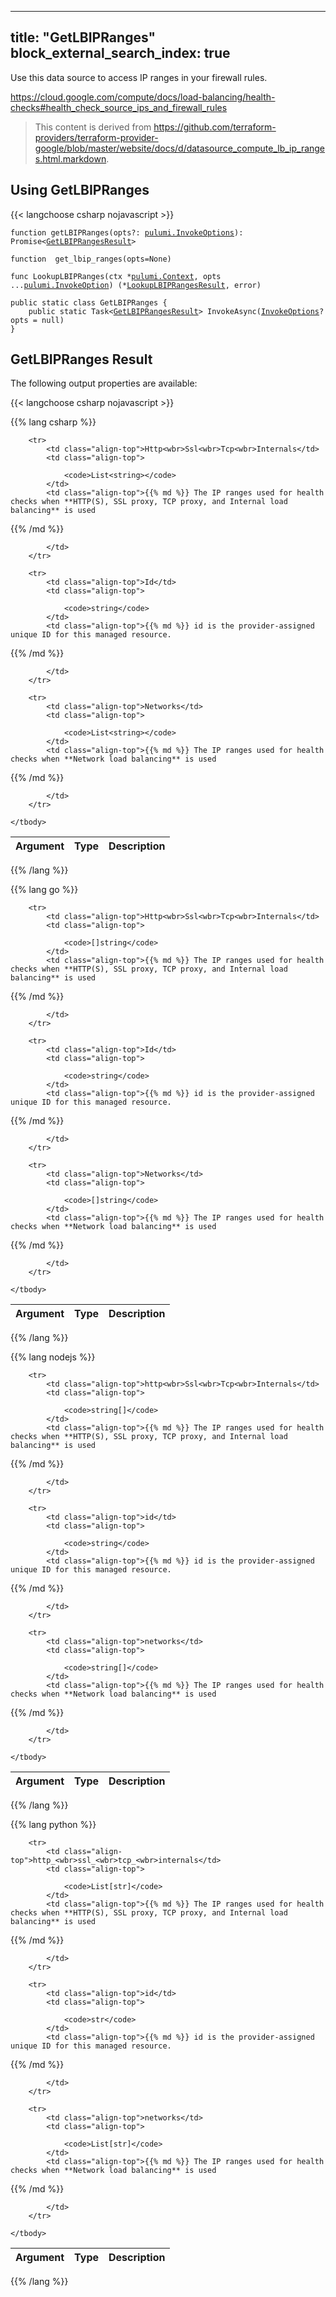 
---
title: "GetLBIPRanges"
block_external_search_index: true
---
<style>
table td p { margin-top: 0; margin-bottom: 0; }
</style>

Use this data source to access IP ranges in your firewall rules.

https://cloud.google.com/compute/docs/load-balancing/health-checks#health_check_source_ips_and_firewall_rules

> This content is derived from https://github.com/terraform-providers/terraform-provider-google/blob/master/website/docs/d/datasource_compute_lb_ip_ranges.html.markdown.





## Using GetLBIPRanges

{{< langchoose csharp nojavascript >}}


<div class="highlight"><pre class="chroma"><code class="language-typescript" data-lang="typescript"><span class="k">function </span>getLBIPRanges<span class="p">(</span><span class="nx">opts</span>?: <span class="nx"><a href="/docs/reference/pkg/nodejs/pulumi/pulumi/pulumi/#InvokeOptions">pulumi.InvokeOptions</a></span><span class="p">): Promise&lt;<span class="nx"><a href="/docs/reference/pkg/nodejs/pulumi/gcp/compute/#GetLBIPRangesResult">GetLBIPRangesResult</a></span>></span></code></pre></div>


<div class="highlight"><pre class="chroma"><code class="language-python" data-lang="python"><span class="k">function </span> get_lbip_ranges(</span>opts=None<span class="p">)</span></code></pre></div>


<div class="highlight"><pre class="chroma"><code class="language-go" data-lang="go"><span class="k">func </span>LookupLBIPRanges<span class="p">(</span><span class="nx">ctx</span> *<span class="nx"><a href="https://pkg.go.dev/github.com/pulumi/pulumi/sdk/go/pulumi?tab=doc#Context">pulumi.Context</a></span><span class="p">, </span><span class="nx">opts</span> ...<span class="nx"><a href="https://pkg.go.dev/github.com/pulumi/pulumi/sdk/go/pulumi?tab=doc#InvokeOption">pulumi.InvokeOption</a></span><span class="p">) (*<span class="nx"><a href="https://pkg.go.dev/github.com/pulumi/pulumi-gcp/sdk/go/gcp/compute?tab=doc#LookupLBIPRangesResult">LookupLBIPRangesResult</a></span>, error)</span></code></pre></div>


<div class="highlight">
<pre class="chroma">
<code class="language-csharp" data-lang="csharp"><span class="k">public static class </span><span class="nx">GetLBIPRanges </span><span class="p">{</span>
    <span class="k">public static </span>Task&lt;<span class="nx"><a href="/docs/reference/pkg/dotnet/Pulumi.Gcp/Pulumi.Gcp.Compute.GetLBIPRangesResult.html">GetLBIPRangesResult</a></span>> <span class="p">InvokeAsync(</span><span class="nx"><a href="/docs/reference/pkg/dotnet/Pulumi/InvokeOptions.html">InvokeOptions</a></span>? <span class="nx">opts = null<span class="p">)</span>
<span class="p">}</span></code></pre>
</div>




## GetLBIPRanges Result

The following output properties are available:



{{< langchoose csharp nojavascript >}}


{{% lang csharp %}}


<table class="ml-6">
    <thead>
        <tr>
            <th>Argument</th>
            <th>Type</th>
            <th>Description</th>
        </tr>
    </thead>
    <tbody>
    
        <tr>
            <td class="align-top">Http<wbr>Ssl<wbr>Tcp<wbr>Internals</td>
            <td class="align-top">
                
                <code>List<string></code>
            </td>
            <td class="align-top">{{% md %}} The IP ranges used for health checks when **HTTP(S), SSL proxy, TCP proxy, and Internal load balancing** is used
 {{% /md %}}

            
            </td>
        </tr>
    
        <tr>
            <td class="align-top">Id</td>
            <td class="align-top">
                
                <code>string</code>
            </td>
            <td class="align-top">{{% md %}} id is the provider-assigned unique ID for this managed resource.
 {{% /md %}}

            
            </td>
        </tr>
    
        <tr>
            <td class="align-top">Networks</td>
            <td class="align-top">
                
                <code>List<string></code>
            </td>
            <td class="align-top">{{% md %}} The IP ranges used for health checks when **Network load balancing** is used
 {{% /md %}}

            
            </td>
        </tr>
    
    </tbody>
</table>


{{% /lang %}}


{{% lang go %}}


<table class="ml-6">
    <thead>
        <tr>
            <th>Argument</th>
            <th>Type</th>
            <th>Description</th>
        </tr>
    </thead>
    <tbody>
    
        <tr>
            <td class="align-top">Http<wbr>Ssl<wbr>Tcp<wbr>Internals</td>
            <td class="align-top">
                
                <code>[]string</code>
            </td>
            <td class="align-top">{{% md %}} The IP ranges used for health checks when **HTTP(S), SSL proxy, TCP proxy, and Internal load balancing** is used
 {{% /md %}}

            
            </td>
        </tr>
    
        <tr>
            <td class="align-top">Id</td>
            <td class="align-top">
                
                <code>string</code>
            </td>
            <td class="align-top">{{% md %}} id is the provider-assigned unique ID for this managed resource.
 {{% /md %}}

            
            </td>
        </tr>
    
        <tr>
            <td class="align-top">Networks</td>
            <td class="align-top">
                
                <code>[]string</code>
            </td>
            <td class="align-top">{{% md %}} The IP ranges used for health checks when **Network load balancing** is used
 {{% /md %}}

            
            </td>
        </tr>
    
    </tbody>
</table>


{{% /lang %}}


{{% lang nodejs %}}


<table class="ml-6">
    <thead>
        <tr>
            <th>Argument</th>
            <th>Type</th>
            <th>Description</th>
        </tr>
    </thead>
    <tbody>
    
        <tr>
            <td class="align-top">http<wbr>Ssl<wbr>Tcp<wbr>Internals</td>
            <td class="align-top">
                
                <code>string[]</code>
            </td>
            <td class="align-top">{{% md %}} The IP ranges used for health checks when **HTTP(S), SSL proxy, TCP proxy, and Internal load balancing** is used
 {{% /md %}}

            
            </td>
        </tr>
    
        <tr>
            <td class="align-top">id</td>
            <td class="align-top">
                
                <code>string</code>
            </td>
            <td class="align-top">{{% md %}} id is the provider-assigned unique ID for this managed resource.
 {{% /md %}}

            
            </td>
        </tr>
    
        <tr>
            <td class="align-top">networks</td>
            <td class="align-top">
                
                <code>string[]</code>
            </td>
            <td class="align-top">{{% md %}} The IP ranges used for health checks when **Network load balancing** is used
 {{% /md %}}

            
            </td>
        </tr>
    
    </tbody>
</table>


{{% /lang %}}


{{% lang python %}}


<table class="ml-6">
    <thead>
        <tr>
            <th>Argument</th>
            <th>Type</th>
            <th>Description</th>
        </tr>
    </thead>
    <tbody>
    
        <tr>
            <td class="align-top">http_<wbr>ssl_<wbr>tcp_<wbr>internals</td>
            <td class="align-top">
                
                <code>List[str]</code>
            </td>
            <td class="align-top">{{% md %}} The IP ranges used for health checks when **HTTP(S), SSL proxy, TCP proxy, and Internal load balancing** is used
 {{% /md %}}

            
            </td>
        </tr>
    
        <tr>
            <td class="align-top">id</td>
            <td class="align-top">
                
                <code>str</code>
            </td>
            <td class="align-top">{{% md %}} id is the provider-assigned unique ID for this managed resource.
 {{% /md %}}

            
            </td>
        </tr>
    
        <tr>
            <td class="align-top">networks</td>
            <td class="align-top">
                
                <code>List[str]</code>
            </td>
            <td class="align-top">{{% md %}} The IP ranges used for health checks when **Network load balancing** is used
 {{% /md %}}

            
            </td>
        </tr>
    
    </tbody>
</table>


{{% /lang %}}







